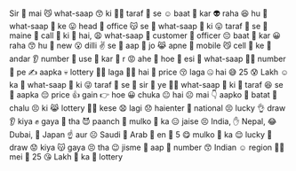 Sir 🤔 mai 😼 what-saap 😙 ki 🧑‍🦳 taraf 🥳 se ☺ baat 🤩 kar 👽 raha 😆 hu 🦴 what-saap 🤳 ke 😛 head 🦾 office 😽 se 🦿 what-saap 🤢 ki 😛 taraf 🤪 se 😬 maine 🦿 call 🥶 ki 👩 hai, 😩 what-saap 🤬 customer 🤢 officer 😔 baat 🤬 kar 😀 raha 😙 hu 🤡 new 😮 dilli ✌ se 🖕 aap 🤠 jo 😹 apne 🦶 mobile 😼 cell 👱 ke 🥺 andar 👂 number 👹 use 👩 kar 🤖 r 😡 ahe 🤯 hoe 🤪 esi 🧑 what-saap 👨‍🦳 number 🙏 pe ✍ aapka 💀 lottery 👨‍🦲 laga 🧑‍🦳 hai 🙏 price 😚 laga 🤐 hai 😅 25 😰 Lakh ☺ ka 👅 what-saap 🖕 ki 😜 taraf 👨 se 🤩 sir 🙁 ye 👩‍🦳 what-saap 🤙 ki 👋 taraf 😆 se 🧒 aapka 😔 price 👍 gain 👉 hoe 😀 chuka 😐 hai ☹ mai 👇 aapko 🤙 batat 🤤 chalu 😣 ki 😹 lottery 👱‍♂️ kese 😧 lagi 😞 haienter 🤝 national 😣 lucky 👌 draw 👂 kiya ✊ gaya 🤠 tha 😈 paanch 👴 mulko 🧒 ka 😑 jaise 😣 India, ✋ Nepal, 😂 Dubai, 🤣 Japan ☝ aur ☹ Saudi 🤑 Arab 🤨 en 🖖 5 😋 mulko 🤣 ka 😌 lucky 👵 draw 😟 kiya 😽 gaya 😣 tha 😉 jisme 😤 aap 👨 number 😙 Indian ☺ region 👨‍🦲 mei 🤏 25 😘 Lakh 🥶 ka 🧠 lottery
